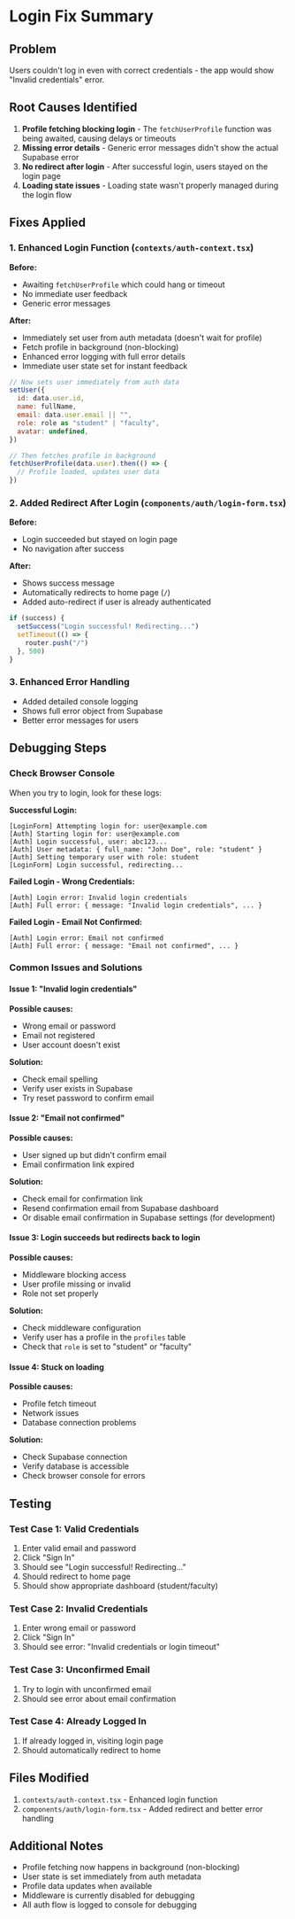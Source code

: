 # Login Fix Summary

## Problem
Users couldn't log in even with correct credentials - the app would show "Invalid credentials" error.

## Root Causes Identified

1. **Profile fetching blocking login** - The `fetchUserProfile` function was being awaited, causing delays or timeouts
2. **Missing error details** - Generic error messages didn't show the actual Supabase error
3. **No redirect after login** - After successful login, users stayed on the login page
4. **Loading state issues** - Loading state wasn't properly managed during the login flow

## Fixes Applied

### 1. Enhanced Login Function (`contexts/auth-context.tsx`)

**Before:**
- Awaiting `fetchUserProfile` which could hang or timeout
- No immediate user feedback
- Generic error messages

**After:**
- Immediately set user from auth metadata (doesn't wait for profile)
- Fetch profile in background (non-blocking)
- Enhanced error logging with full error details
- Immediate user state set for instant feedback

```javascript
// Now sets user immediately from auth data
setUser({
  id: data.user.id,
  name: fullName,
  email: data.user.email || "",
  role: role as "student" | "faculty",
  avatar: undefined,
})

// Then fetches profile in background
fetchUserProfile(data.user).then(() => {
  // Profile loaded, updates user data
})
```

### 2. Added Redirect After Login (`components/auth/login-form.tsx`)

**Before:**
- Login succeeded but stayed on login page
- No navigation after success

**After:**
- Shows success message
- Automatically redirects to home page (`/`)
- Added auto-redirect if user is already authenticated

```javascript
if (success) {
  setSuccess("Login successful! Redirecting...")
  setTimeout(() => {
    router.push("/")
  }, 500)
}
```

### 3. Enhanced Error Handling

- Added detailed console logging
- Shows full error object from Supabase
- Better error messages for users

## Debugging Steps

### Check Browser Console

When you try to login, look for these logs:

**Successful Login:**
```
[LoginForm] Attempting login for: user@example.com
[Auth] Starting login for: user@example.com
[Auth] Login successful, user: abc123...
[Auth] User metadata: { full_name: "John Doe", role: "student" }
[Auth] Setting temporary user with role: student
[LoginForm] Login successful, redirecting...
```

**Failed Login - Wrong Credentials:**
```
[Auth] Login error: Invalid login credentials
[Auth] Full error: { message: "Invalid login credentials", ... }
```

**Failed Login - Email Not Confirmed:**
```
[Auth] Login error: Email not confirmed
[Auth] Full error: { message: "Email not confirmed", ... }
```

### Common Issues and Solutions

#### Issue 1: "Invalid login credentials"
**Possible causes:**
- Wrong email or password
- Email not registered
- User account doesn't exist

**Solution:**
- Check email spelling
- Verify user exists in Supabase
- Try reset password to confirm email

#### Issue 2: "Email not confirmed"
**Possible causes:**
- User signed up but didn't confirm email
- Email confirmation link expired

**Solution:**
- Check email for confirmation link
- Resend confirmation email from Supabase dashboard
- Or disable email confirmation in Supabase settings (for development)

#### Issue 3: Login succeeds but redirects back to login
**Possible causes:**
- Middleware blocking access
- User profile missing or invalid
- Role not set properly

**Solution:**
- Check middleware configuration
- Verify user has a profile in the `profiles` table
- Check that `role` is set to "student" or "faculty"

#### Issue 4: Stuck on loading
**Possible causes:**
- Profile fetch timeout
- Network issues
- Database connection problems

**Solution:**
- Check Supabase connection
- Verify database is accessible
- Check browser console for errors

## Testing

### Test Case 1: Valid Credentials
1. Enter valid email and password
2. Click "Sign In"
3. Should see "Login successful! Redirecting..."
4. Should redirect to home page
5. Should show appropriate dashboard (student/faculty)

### Test Case 2: Invalid Credentials
1. Enter wrong email or password
2. Click "Sign In"
3. Should see error: "Invalid credentials or login timeout"

### Test Case 3: Unconfirmed Email
1. Try to login with unconfirmed email
2. Should see error about email confirmation

### Test Case 4: Already Logged In
1. If already logged in, visiting login page
2. Should automatically redirect to home

## Files Modified

1. `contexts/auth-context.tsx` - Enhanced login function
2. `components/auth/login-form.tsx` - Added redirect and better error handling

## Additional Notes

- Profile fetching now happens in background (non-blocking)
- User state is set immediately from auth metadata
- Profile data updates when available
- Middleware is currently disabled for debugging
- All auth flow is logged to console for debugging
